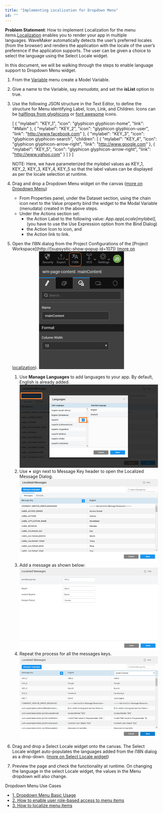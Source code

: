 ```yaml
---
title: "Implementing Localization for Dropdown Menu"
id: ""
---
```


**Problem Statement**: How to implement Localization for the menu items.[Localization](/learn/how-tos/localization-wavemaker-apps/) enables you to render your app in multiple languages. WaveMaker automatically detects the user’s preferred locales (from the browser) and renders the application with the locale of the user’s preference if the application supports. The user can be given a choice to select the language using the Select Locale widget.

In this document, we will be walking through the steps to enable language support to Dropdown Menu widget.

1. From the [Variable](/learn/assets/var_sel.png) menu create a Model Variable.
2. Give a name to the Variable, say _menudata_, and set the **isList** option to true.
3. Use the following JSON structure in the Text Editor, to define the structure for Menu identifying Label, Icon, Link, and Children. Icons can be [halflings from glyphicons](http://glyphicons.com/) or [font awesome](https://fortawesome.github.io/Font-Awesome/cheatsheet/) icons.
    
    \[
      {
        "mylabel": "KEY\_1",
        "icon": "glyphicon glyphicon-home",
        "link": "#Main"
      },
      {
        "mylabel": "KEY\_2",
        "icon": "glyphicon glyphicon-user",
        "link": "http://www.facebook.com"
      },
      {
        "mylabel": "KEY\_3",
        "icon": "glyphicon glyphicon-search",
        "children": \[
          {
            "mylabel": "KEY\_4",
            "icon": "glyphicon glyphicon-arrow-right",
            "link": "http://www.google.com"
          },
          {
            "mylabel": "KEY\_5",
            "icon": "glyphicon glyphicon-arrow-right",
            "link": "http://www.yahoo.com"
          }
        \]
      }
    \]
    
    NOTE: Here, we have parameterized the _mylabel_ values as KEY\_1, KEY\_2, KEY\_3, KEY\_4, KEY\_5 so that the label values can be displayed as per the locale selection at runtime.
4. Drag and drop a Dropdown Menu widget on the canvas ([more on Dropdown Menu](/learn/app-development/widgets/navigation/dropdown-menu-use-cases/))
    - From Properties panel, under the Dataset section, using the chain icon next to the Value property bind the widget to the Modal Variable (menudata) created in the above steps.
    - Under the Actions section set:
        - the Action Label to the following value: _App.appLocale\[mylabel\],_ (you have to use the Use Expression option from the Bind Dialog)
        - the Action Icon to icon, and
        - the Action link to link.
5. Open the I18N dialog from the Project Configurations of the [Project Workspace](http://[supsystic-show-popup id=107]) ([more on localization](/learn/app-development/widgets/form-widgets/select-locale-usage/)). [![](/learn/assets/loc_create.png)](/learn/assets/loc_create.png)
    1. Use **Manage Languages** to add languages to your app. By default, English is already added. [![](/learn/assets/loc_new_locale.png)](/learn/assets/loc_new_locale.png)
    2. Use **+** sign next to Message Key header to open the Localized Message Dialog. [![](/learn/assets/loc_default_msgs.png)](/learn/assets/loc_default_msgs.png)
    3. Add a message as shown below: [![](/learn/assets/menu_locale.png)](/learn/assets/menu_locale.png)
    4. Repeat the process for all the messages keys. [![](/learn/assets/menu_locale_messages.png)](/learn/assets/menu_locale_messages.png)
6. Drag and drop a Select Locale widget onto the canvas. The Select Locale widget auto-populates the languages added from the I18N dialog as a drop-down. ([more on Select Locale widget](/learn/app-development/widgets/form-widgets/select-locale/))
7. Preview the page and check the functionality at runtime. On changing the language in the select Locale widget, the values in the Menu dropdown will also change.

Dropdown Menu Use Cases

- [1\. Dropdown Menu Basic Usage](/learn/app-development/widgets/navigation/dropdown-menu-use-cases/)
- [2\. How to enable user role-based access to menu items](/learn/how-tos/restricting-menu-item-display-based-user-role/)
- [3\. How to localize menu items](#)
